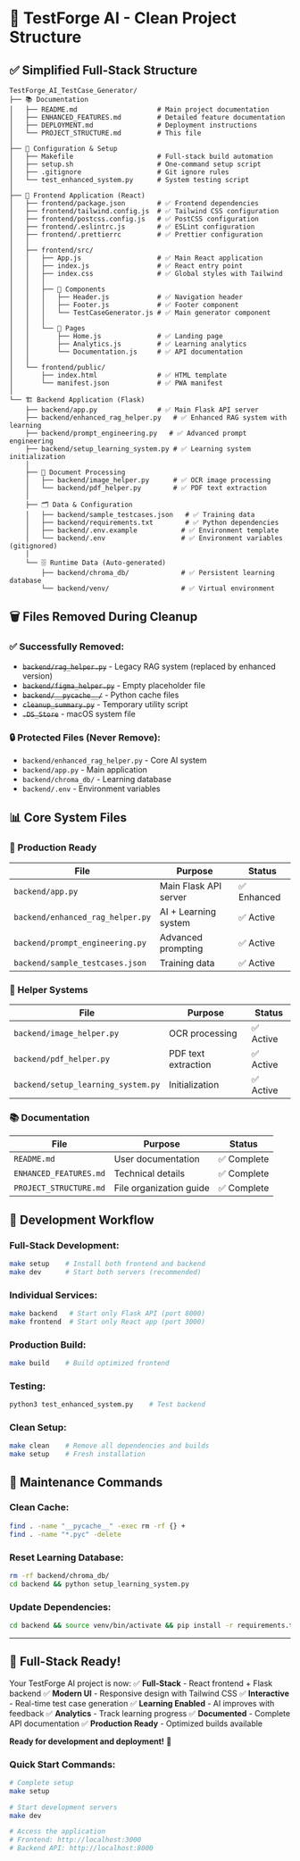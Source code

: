 # 📁 TestForge AI - Clean Project Structure

## ✅ **Simplified Full-Stack Structure**

```
TestForge_AI_TestCase_Generator/
├── 📚 Documentation
│   ├── README.md                    # Main project documentation
│   ├── ENHANCED_FEATURES.md         # Detailed feature documentation
│   ├── DEPLOYMENT.md                # Deployment instructions
│   └── PROJECT_STRUCTURE.md         # This file
│
├── 🔧 Configuration & Setup
│   ├── Makefile                     # Full-stack build automation
│   ├── setup.sh                     # One-command setup script
│   ├── .gitignore                   # Git ignore rules
│   └── test_enhanced_system.py      # System testing script
│
├── 🎨 Frontend Application (React)
│   ├── frontend/package.json        # ✅ Frontend dependencies
│   ├── frontend/tailwind.config.js  # ✅ Tailwind CSS configuration
│   ├── frontend/postcss.config.js   # ✅ PostCSS configuration
│   ├── frontend/.eslintrc.js        # ✅ ESLint configuration
│   ├── frontend/.prettierrc         # ✅ Prettier configuration
│   │
│   ├── frontend/src/
│   │   ├── App.js                   # ✅ Main React application
│   │   ├── index.js                 # ✅ React entry point
│   │   ├── index.css                # ✅ Global styles with Tailwind
│   │   │
│   │   ├── 🧩 Components
│   │   │   ├── Header.js            # ✅ Navigation header
│   │   │   ├── Footer.js            # ✅ Footer component
│   │   │   └── TestCaseGenerator.js # ✅ Main generator component
│   │   │
│   │   └── 📄 Pages
│   │       ├── Home.js              # ✅ Landing page
│   │       ├── Analytics.js         # ✅ Learning analytics
│   │       └── Documentation.js     # ✅ API documentation
│   │
│   └── frontend/public/
│       ├── index.html               # ✅ HTML template
│       └── manifest.json            # ✅ PWA manifest
│
└── 🏗️ Backend Application (Flask)
    ├── backend/app.py               # ✅ Main Flask API server
    ├── backend/enhanced_rag_helper.py   # ✅ Enhanced RAG system with learning
    ├── backend/prompt_engineering.py   # ✅ Advanced prompt engineering
    ├── backend/setup_learning_system.py # ✅ Learning system initialization
    │
    ├── 📄 Document Processing
    │   ├── backend/image_helper.py      # ✅ OCR image processing
    │   └── backend/pdf_helper.py        # ✅ PDF text extraction
    │
    ├── 🗂️ Data & Configuration
    │   ├── backend/sample_testcases.json   # ✅ Training data
    │   ├── backend/requirements.txt        # ✅ Python dependencies
    │   ├── backend/.env.example           # ✅ Environment template
    │   └── backend/.env                   # ✅ Environment variables (gitignored)
    │
    └── 🗄️ Runtime Data (Auto-generated)
        ├── backend/chroma_db/             # ✅ Persistent learning database
        └── backend/venv/                  # ✅ Virtual environment
```

## 🗑️ **Files Removed During Cleanup**

### **✅ Successfully Removed:**
- ~~`backend/rag_helper.py`~~ - Legacy RAG system (replaced by enhanced version)
- ~~`backend/figma_helper.py`~~ - Empty placeholder file
- ~~`backend/__pycache__/`~~ - Python cache files
- ~~`cleanup_summary.py`~~ - Temporary utility script
- ~~`.DS_Store`~~ - macOS system file

### **🔒 Protected Files (Never Remove):**
- `backend/enhanced_rag_helper.py` - Core AI system
- `backend/app.py` - Main application
- `backend/chroma_db/` - Learning database
- `backend/.env` - Environment variables

## 📊 **Core System Files**

### **🎯 Production Ready**
| File | Purpose | Status |
|------|---------|--------|
| `backend/app.py` | Main Flask API server | ✅ Enhanced |
| `backend/enhanced_rag_helper.py` | AI + Learning system | ✅ Active |
| `backend/prompt_engineering.py` | Advanced prompting | ✅ Active |
| `backend/sample_testcases.json` | Training data | ✅ Active |

### **🔧 Helper Systems**
| File | Purpose | Status |
|------|---------|--------|
| `backend/image_helper.py` | OCR processing | ✅ Active |
| `backend/pdf_helper.py` | PDF text extraction | ✅ Active |
| `backend/setup_learning_system.py` | Initialization | ✅ Active |

### **📚 Documentation**
| File | Purpose | Status |
|------|---------|--------|
| `README.md` | User documentation | ✅ Complete |
| `ENHANCED_FEATURES.md` | Technical details | ✅ Complete |
| `PROJECT_STRUCTURE.md` | File organization guide | ✅ Complete |

## 🚀 **Development Workflow**

### **Full-Stack Development:**
```bash
make setup    # Install both frontend and backend
make dev      # Start both servers (recommended)
```

### **Individual Services:**
```bash
make backend   # Start only Flask API (port 8000)
make frontend  # Start only React app (port 3000)
```

### **Production Build:**
```bash
make build    # Build optimized frontend
```

### **Testing:**
```bash
python3 test_enhanced_system.py    # Test backend
```

### **Clean Setup:**
```bash
make clean    # Remove all dependencies and builds
make setup    # Fresh installation
```

## 🧹 **Maintenance Commands**

### **Clean Cache:**
```bash
find . -name "__pycache__" -exec rm -rf {} +
find . -name "*.pyc" -delete
```

### **Reset Learning Database:**
```bash
rm -rf backend/chroma_db/
cd backend && python setup_learning_system.py
```

### **Update Dependencies:**
```bash
cd backend && source venv/bin/activate && pip install -r requirements.txt --upgrade
```

---

## 🎉 **Full-Stack Ready!**

Your TestForge AI project is now:
✅ **Full-Stack** - React frontend + Flask backend
✅ **Modern UI** - Responsive design with Tailwind CSS
✅ **Interactive** - Real-time test case generation
✅ **Learning Enabled** - AI improves with feedback
✅ **Analytics** - Track learning progress
✅ **Documented** - Complete API documentation
✅ **Production Ready** - Optimized builds available

**Ready for development and deployment!** 🚀

### **Quick Start Commands:**
```bash
# Complete setup
make setup

# Start development servers
make dev

# Access the application
# Frontend: http://localhost:3000
# Backend API: http://localhost:8000
```